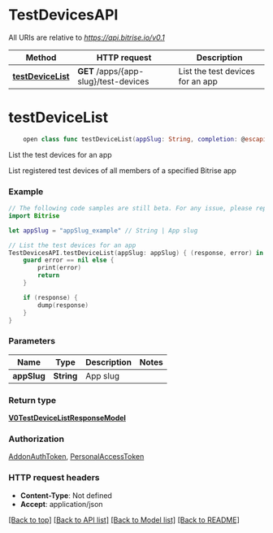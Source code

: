 # TestDevicesAPI

All URIs are relative to *https://api.bitrise.io/v0.1*

Method | HTTP request | Description
------------- | ------------- | -------------
[**testDeviceList**](TestDevicesAPI.md#testdevicelist) | **GET** /apps/{app-slug}/test-devices | List the test devices for an app


# **testDeviceList**
```swift
    open class func testDeviceList(appSlug: String, completion: @escaping (_ data: V0TestDeviceListResponseModel?, _ error: Error?) -> Void)
```

List the test devices for an app

List registered test devices of all members of a specified Bitrise app

### Example 
```swift
// The following code samples are still beta. For any issue, please report via http://github.com/OpenAPITools/openapi-generator/issues/new
import Bitrise

let appSlug = "appSlug_example" // String | App slug

// List the test devices for an app
TestDevicesAPI.testDeviceList(appSlug: appSlug) { (response, error) in
    guard error == nil else {
        print(error)
        return
    }

    if (response) {
        dump(response)
    }
}
```

### Parameters

Name | Type | Description  | Notes
------------- | ------------- | ------------- | -------------
 **appSlug** | **String** | App slug | 

### Return type

[**V0TestDeviceListResponseModel**](V0TestDeviceListResponseModel.md)

### Authorization

[AddonAuthToken](../README.md#AddonAuthToken), [PersonalAccessToken](../README.md#PersonalAccessToken)

### HTTP request headers

 - **Content-Type**: Not defined
 - **Accept**: application/json

[[Back to top]](#) [[Back to API list]](../README.md#documentation-for-api-endpoints) [[Back to Model list]](../README.md#documentation-for-models) [[Back to README]](../README.md)

